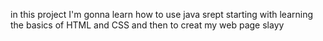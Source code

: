 in this project I'm gonna learn how to use java srept starting with learning the basics of HTML and CSS and then to creat my web page slayy 
